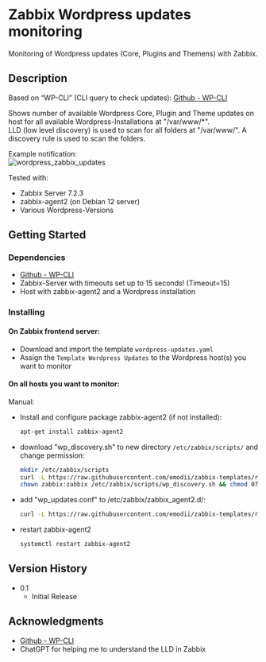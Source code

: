 # Zabbix Wordpress updates monitoring
Monitoring of Wordpress updates (Core, Plugins and Themens) with Zabbix.  

## Description
Based on “WP-CLI” (CLI query to check updates): [Github - WP-CLI](https://github.com/wp-cli/wp-cli)  

Shows number of available Wordpress Core, Plugin and Theme updates on host for all available Wordpress-Installations at "/var/www/*".  
LLD (low level discovery) is used to scan for all folders at "/var/www/". A discovery rule is used to scan the folders.  

Example notification:  
![wordpress_zabbix_updates](https://github.com/user-attachments/assets/1fb881ec-1f15-4495-a323-ebabf11f605b)

Tested with:  
* Zabbix Server 7.2.3
* zabbix-agent2 (on Debian 12 server)
* Various Wordpress-Versions

## Getting Started

### Dependencies
* [Github - WP-CLI](https://github.com/wp-cli/wp-cli)  
* Zabbix-Server with timeouts set up to 15 seconds! (Timeout=15)
* Host with zabbix-agent2 and a Wordpress installation

### Installing

#### On Zabbix frontend server:  
- Download and import the template `wordpress-updates.yaml`  
- Assign the `Template Wordpress Updates` to the Wordpress host(s) you want to monitor  

#### On all hosts you want to monitor:  
Manual:  
* Install and configure package zabbix-agent2 (if not installed):  
     ```sh
     apt-get install zabbix-agent2
     ```
* download "wp_discovery.sh" to new directory `/etc/zabbix/scripts/` and change permission:  
     ```sh
     mkdir /etc/zabbix/scripts
     curl -L https://raw.githubusercontent.com/emodii/zabbix-templates/refs/heads/main/Template%20Wordpress%20updates/wp_discovery.sh -o /etc/zabbix/scripts/wp_discovery.sh
     chown zabbix:zabbix /etc/zabbix/scripts/wp_discovery.sh && chmod 0755 /etc/zabbix/scripts/wp_discovery.sh
     ```
* add "wp_updates.conf" to /etc/zabbix/zabbix_agent2.d/:  
     ```sh
     curl -L https://raw.githubusercontent.com/emodii/zabbix-templates/refs/heads/main/Template%20Wordpress%20updates/wp_updates.conf -o /etc/zabbix/zabbix_agent2.d/wp_updates.conf
     ```
* restart zabbix-agent2
     ```sh
     systemctl restart zabbix-agent2
     ```

## Version History
* 0.1
    * Initial Release

## Acknowledgments
* [Github - WP-CLI](https://github.com/wp-cli/wp-cli)
* ChatGPT for helping me to understand the LLD in Zabbix  
